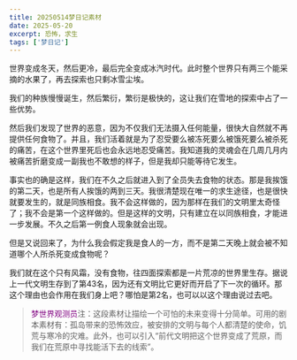 ```yaml
---
title: 20250514梦日记素材
date: 2025-05-20
excerpt: 恐怖，求生
tags: ['梦日记']
---
```


世界变成冬天，然后更冷，最后完全变成冰汽时代。此时整个世界只有两三个能采摘的水果了，再去探索也只剩冰雪尘埃。

我们的种族慢慢诞生，然后繁衍，繁衍是极快的，这让我们在雪地的探索中占了一些优势。

然后我们发现了世界的恶意，因为不仅我们无法摄入任何能量，很快大自然就不再提供任何食物了。并且，我们活着就是为了忍受要么被冻死要么被饿死要么被杀死的痛苦，在这个世界里死后也会永远地忍受痛苦。我知道我的灵魂会在几周几月内被痛苦折磨变成一副我也不敢想的样子，但是我却只能等待它发生。

事实也的确是这样，我们在不久之后就进入到了全员失去食物的状态。那是我挨饿的第二天，也是所有人挨饿的两到三天。我很清楚现在唯一的求生途径，也是很快就要发生的，就是同族相食。我不会这样做的，因为那样在我们的文明里太奇怪了；我不会是第一个这样做的。但是这样的文明，只有建立在以同族相食，才能进一步发展。不久之后第一例食人现象就会出现。

但是又说回来了，为什么我会假定我是食人的一方，而不是第二天晚上就会被不知道哪个人所杀死变成食物呢？

我们就在这个只有风霜，没有食物，往四面探索都是一片荒凉的世界里生存。据说上一代文明生存到了第43名，因为还有文明比它更好而开启了下一次的循环。那这个理由也会作用在我们身上吧？哪怕是第2名，也可以以这个理由说过去吧。

><font color="purple">梦世界观测员</font>注：这段素材让描绘一个可怕的未来变得十分简单。可用的剧本素材有：孤岛带来的恐怖效应，被安排的文明与每个人都清楚的使命，饥荒与寒冷的灾难。此外，也可以引入“前代文明把这个世界变成了荒原，而我们在荒原中寻找能活下去的线索”。